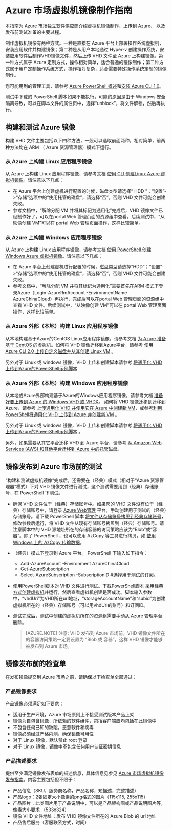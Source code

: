 # Azure 市场虚拟机镜像制作指南

本指南为 Azure 市场独立软件供应商介绍虚拟机镜像制作、上传到 Azure、 以及发布前测试准备的主要过程。

制作虚拟机镜像有两种方式。一种是直接在 Azure 平台上部署操作系统虚拟机，安装应用软件并构建镜像；第二种是从用户本地通过 Hyper-v 创建操作系统，安装应用软件后制作VHD镜像文件，然后上传 VHD 文件至 Azure 上构建镜像。第一种方式属于 Azure 定制方式，操作相对简单，适合普通的镜像制作；第二种方式属于用户定制操作系统方式，操作相对复杂，适合需要特殊操作系统定制的镜像制作。

您可能用到的管理工具，请参考 [Azure PowerShell 概述](https://docs.microsoft.com/zh-cn/powershell/azure/overview?view=azurermps-5.0.0)和[安装 Azure CLI 1.0](https://docs.microsoft.com/zh-cn/azure/cli-install-nodejs)。

测试中下载的 PowerShell 脚本如果不能执行，可能的原因是由于 Windows 安全隔离导致，可以在脚本文件的属性页中，选择“unblock”，将文件解锁，然后再执行。

## 构建和测试 Azure 镜像

构建 VHD 文件主要包括以下四种方法，一般可以选取前面两种，相对简单，前两种方法均在 ARM （ Azure 资源管理器）模式下运行。

### 从 Azure 上构建 Linux 应用程序镜像
从 Azure 上构建 Linux 应用程序镜像，请参考文档 [使用 CLI 创建Linux Azure 虚拟机镜像](https://docs.azure.cn/zh-cn/virtual-machines/linux/tutorial-custom-images#next-steps)。请注意以下几点：

- 在 Azure 平台上创建虚机进行配置的时候，磁盘类型请选择“ HDD ”；“设置”->“存储”选项中的“使用托管的磁盘”，请选择“否”。否则 VHD 文件可能会创建失败。
- 参考文档中，“解除分配 VM 并将其标记为通用化”完成后，VHD 镜像文件已经制作好了，可以在portal Web 管理页面的资源组中查看。后续测试中，“从映像创建 VM”可以在 portal Web 管理页面操作，这样比较简单。

### 从 Azure 上构建 Windows 应用程序镜像
从 Azure 上构建 Linux 应用程序镜像，请参考文档 [使用 PowerShell 创建Windows Azure 虚拟机镜像](https://docs.azure.cn/zh-cn/virtual-machines/windows/tutorial-custom-images)。请注意以下几点：

- 在 Azure 平台上创建虚机进行配置的时候，磁盘类型请选择“HDD”；“设置”->“存储”选项中的“使用托管的磁盘”，请选择“否”。否则 VHD 文件可能会创建失败。
- 参考文档中，“解除分配 VM 并将其标记为通用化”需要首先在ARM 模式下登录Azure（Login-AzureRmAccount -EnvironmentName AzureChinaCloud）再执行，完成后可以在portal Web 管理页面的资源组中查看 VHD 文件。后续测试中，“从映像创建 VM”可以在 portal Web 管理页面操作，这样比较简单。

### 从 Azure 外部（本地）构建 Linux 应用程序镜像
从本地构建基于Azure的CentOS Linux应用程序镜像，请参考文档 [为 Azure 准备基于 CentOS 的虚拟机](https://docs.azure.cn/zh-cn/virtual-machines/linux/create-upload-centos)。如何将 VHD 镜像迁移到Azure平台，请参考 [使用 Azure CLI 2.0 上传自定义磁盘并从其创建 Linux VM](https://docs.azure.cn/zh-cn/virtual-machines/linux/sa-upload-vhd) 。

另外对于 Linux 或 windows 镜像，VHD 上传和创建脚本请参考 [将通用化 VHD 上传到Azure的PowerShell示例脚本](https://docs.azure.cn/zh-cn/virtual-machines/scripts/virtual-machines-windows-powershell-upload-generalized-script)
 

### 从 Azure 外部（本地）构建 Windows 应用程序镜像
从本地或Azure外部构建基于Azure的Windows应用程序镜像，请参考文档 [准备好要上传到 Azure 的 Windows VHD 或 VHDX](https://docs.azure.cn/zh-cn/virtual-machines/windows/prepare-for-upload-vhd-image#complete-recommended-configurations)。
如何将 VHD 镜像迁移到迁移到Azure，请参考 [上传通用化 VHD 并使用它在 Azure 中创建新 VM](https://docs.azure.cn/zh-cn/virtual-machines/windows/upload-generalized-managed)，或参考[利用PowerShell将通用化 VHD 上传到 Azure 并创建新 VM](https://docs.azure.cn/zh-cn/virtual-machines/windows/sa-upload-generalized) 。

另外对于 Linux 或 windows 镜像，VHD 上传和创建脚本请参考 [将通用化 VHD 上传到Azure的PowerShell示例脚本](https://docs.azure.cn/zh-cn/virtual-machines/scripts/virtual-machines-windows-powershell-upload-generalized-script) 。

另外，如果需要从其它平台迁移 VHD 到 Azure 平台，请参考 [从 Amazon Web Services (AWS) 和其他平台迁移到 Azure 中的托管磁盘](https://docs.azure.cn/zh-cn/virtual-machines/windows/on-prem-to-azure?toc=%2fvirtual-machines%2flinux%2ftoc.json)。

## 镜像发布到 Azure 市场前的测试

“构建和测试虚拟机镜像”完成后，还需要在（经典）模式（相对于“Azure 资源管理器”模式）下对 VHD 镜像文件进行测试，这个测试需要用到（经典）存储账号，在 PowerShell 下测试。

- 确保 VHD 文件位于（经典）存储账号中。如果您的 VHD 文件没有位于（经典）存储账号中，请登录 [Azure Web管理](https://portal.azure.cn/) 平台，手动创建用于测试的（经典）存储账号。请下载 PowerShell 脚本 [将文件从存储账号拷贝到经典存储账号](https://raw.githubusercontent.com/msopentechcn/marketplace-content/master/script/vhdcopy.ps1 "download")，修改参数后运行，将 VHD 文件从现有存储账号拷贝到（经典）存储账号。请注意脚本中的 VHD 源地址所在的存储容器的访问策略应该为“Blob”或“容器”。除了 PowerShell ，也可以使用 AzCopy 等工具进行拷贝，如 [使用 Windows 上的 AzCopy 传输数据](https://docs.azure.cn/zh-cn/storage/common/storage-use-azcopy)。

- （经典）模式下登录到 Azure 平台。 PowerShell 下输入如下指令：
	- Add-AzureAccount -Environment AzureChinaCloud
	- Get-AzureSubscription
	- Select-AzureSubscription -SubscriptionID <Subscription ID> #选择用于测试的订阅。	
	
- 使用PowerShell脚本对 VHD 文件进行测试。下载PowerShell脚本 [采用经典方式创建虚拟机](https://raw.githubusercontent.com/msopentechcn/marketplace-content/master/script/createvm-classic.ps1 "download")并运行，然后查看虚拟机创建是否成功。脚本输入参数中，“vhdUri”为VHD所在url地址，“storageAccountName”和“subid”为创建虚拟机所在的（经典）存储账号（可以用vhdUri的账号）和订阅ID。

- 测试完成后，测试中创建的虚拟机所在的资源组需要手动从 Azure 管理平台删除。

	> [AZURE.NOTE] 注意: VHD 发布到 Azure 市场前，VHD 镜像文件所在的容器访问策略一定要设置为 “Blob 或 容器”，这样 VHD 镜像才能够被发布到 Azure 市场。


## 镜像发布前的检查单

在发布镜像提交到 Azure 市场之前，请确保以下检查单全部通过：

### 产品镜像要求

产品镜像必须满足如下要求：

- 适用于生产环境，Azure 市场原则上不接受测试版本产品上架
- 镜像为自包含镜像，所依赖的软件组件，包括客户端应均包括在此镜像中
- 不包含任何已知的缺陷，恶意软件和病毒
- 镜像必须经过严格内测，确保镜像可用性
- 对于 Linux 镜像，默认禁止 root 登录
- 对于 Linux 镜像，镜像中不包含任何用户认证密钥信息

### 产品描述要求

提供至少满足镜像发布表单的描述信息，具体信息见参见 [Azure 市场虚拟机镜像发布指南](~/documentation/article/imagepublishguide/)。内容主要包括但不限于：

- 产品信息（SKU，服务商名称，产品名称，短描述，完整描述）
- 产品logo：2张固定大小像素的png格式的图片（115x115, 255x115）
- 产品图片：此类图片用于产品说明中，可以是产品架构图或产品说明图片等，像素大小要求 （533x324）
- 镜像 VHD 文件地址：发布 VHD 镜像文件所在的 Azure Blob 的 url 地址
- 产品售后服务（客服联系方式，时间）